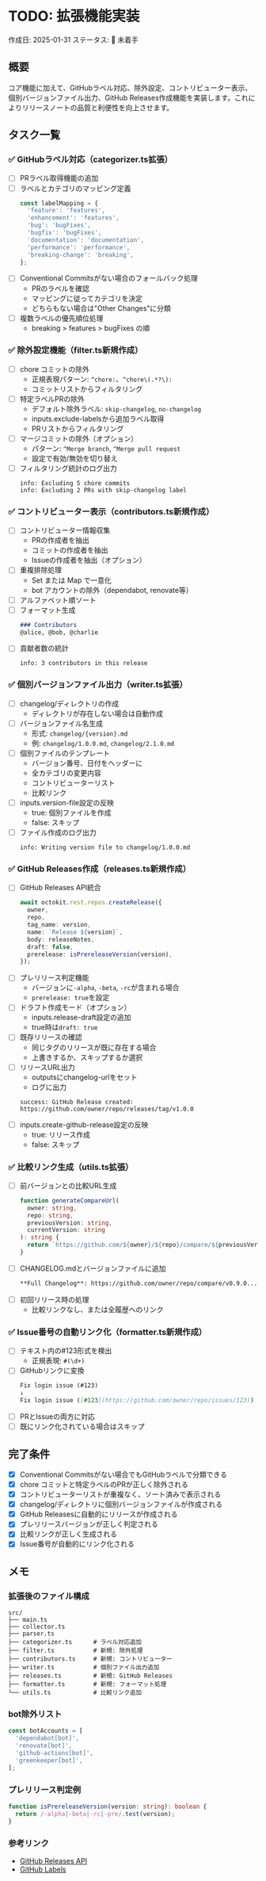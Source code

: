 # TODO: 拡張機能実装

作成日: 2025-01-31
ステータス: 🔴 未着手

## 概要

コア機能に加えて、GitHubラベル対応、除外設定、コントリビューター表示、個別バージョンファイル出力、GitHub Releases作成機能を実装します。これによりリリースノートの品質と利便性を向上させます。

## タスク一覧

### ✅ GitHubラベル対応（categorizer.ts拡張）

- [ ] PRラベル取得機能の追加
- [ ] ラベルとカテゴリのマッピング定義
  ```typescript
  const labelMapping = {
    'feature': 'features',
    'enhancement': 'features',
    'bug': 'bugFixes',
    'bugfix': 'bugFixes',
    'documentation': 'documentation',
    'performance': 'performance',
    'breaking-change': 'breaking',
  };
  ```
- [ ] Conventional Commitsがない場合のフォールバック処理
  - PRのラベルを確認
  - マッピングに従ってカテゴリを決定
  - どちらもない場合は"Other Changes"に分類
- [ ] 複数ラベルの優先順位処理
  - breaking > features > bugFixes の順

### ✅ 除外設定機能（filter.ts新規作成）

- [ ] chore コミットの除外
  - 正規表現パターン: `^chore:`、`^chore\(.*?\):`
  - コミットリストからフィルタリング
- [ ] 特定ラベルPRの除外
  - デフォルト除外ラベル: `skip-changelog`, `no-changelog`
  - inputs.exclude-labelsから追加ラベル取得
  - PRリストからフィルタリング
- [ ] マージコミットの除外（オプション）
  - パターン: `^Merge branch`, `^Merge pull request`
  - 設定で有効/無効を切り替え
- [ ] フィルタリング統計のログ出力
  ```
  info: Excluding 5 chore commits
  info: Excluding 2 PRs with skip-changelog label
  ```

### ✅ コントリビューター表示（contributors.ts新規作成）

- [ ] コントリビューター情報収集
  - PRの作成者を抽出
  - コミットの作成者を抽出
  - Issueの作成者を抽出（オプション）
- [ ] 重複排除処理
  - Set または Map で一意化
  - bot アカウントの除外（dependabot, renovate等）
- [ ] アルファベット順ソート
- [ ] フォーマット生成
  ```markdown
  ### Contributors
  @alice, @bob, @charlie
  ```
- [ ] 貢献者数の統計
  ```
  info: 3 contributors in this release
  ```

### ✅ 個別バージョンファイル出力（writer.ts拡張）

- [ ] changelog/ディレクトリの作成
  - ディレクトリが存在しない場合は自動作成
- [ ] バージョンファイル名生成
  - 形式: `changelog/{version}.md`
  - 例: `changelog/1.0.0.md`, `changelog/2.1.0.md`
- [ ] 個別ファイルのテンプレート
  - バージョン番号、日付をヘッダーに
  - 全カテゴリの変更内容
  - コントリビューターリスト
  - 比較リンク
- [ ] inputs.version-file設定の反映
  - true: 個別ファイルを作成
  - false: スキップ
- [ ] ファイル作成のログ出力
  ```
  info: Writing version file to changelog/1.0.0.md
  ```

### ✅ GitHub Releases作成（releases.ts新規作成）

- [ ] GitHub Releases API統合
  ```typescript
  await octokit.rest.repos.createRelease({
    owner,
    repo,
    tag_name: version,
    name: `Release ${version}`,
    body: releaseNotes,
    draft: false,
    prerelease: isPrereleaseVersion(version),
  });
  ```
- [ ] プレリリース判定機能
  - バージョンに`-alpha`, `-beta`, `-rc`が含まれる場合
  - `prerelease: true`を設定
- [ ] ドラフト作成モード（オプション）
  - inputs.release-draft設定の追加
  - true時は`draft: true`
- [ ] 既存リリースの確認
  - 同じタグのリリースが既に存在する場合
  - 上書きするか、スキップするか選択
- [ ] リリースURL出力
  - outputsにchangelog-urlをセット
  - ログに出力
  ```
  success: GitHub Release created: https://github.com/owner/repo/releases/tag/v1.0.0
  ```
- [ ] inputs.create-github-release設定の反映
  - true: リリース作成
  - false: スキップ

### ✅ 比較リンク生成（utils.ts拡張）

- [ ] 前バージョンとの比較URL生成
  ```typescript
  function generateCompareUrl(
    owner: string,
    repo: string,
    previousVersion: string,
    currentVersion: string
  ): string {
    return `https://github.com/${owner}/${repo}/compare/${previousVersion}...${currentVersion}`;
  }
  ```
- [ ] CHANGELOG.mdとバージョンファイルに追加
  ```markdown
  **Full Changelog**: https://github.com/owner/repo/compare/v0.9.0...v1.0.0
  ```
- [ ] 初回リリース時の処理
  - 比較リンクなし、または全履歴へのリンク

### ✅ Issue番号の自動リンク化（formatter.ts新規作成）

- [ ] テキスト内の#123形式を検出
  - 正規表現: `#(\d+)`
- [ ] GitHubリンクに変換
  ```markdown
  Fix login issue (#123)
  ↓
  Fix login issue ([#123](https://github.com/owner/repo/issues/123))
  ```
- [ ] PRとIssueの両方に対応
- [ ] 既にリンク化されている場合はスキップ

## 完了条件

- [x] Conventional Commitsがない場合でもGitHubラベルで分類できる
- [x] chore コミットと特定ラベルのPRが正しく除外される
- [x] コントリビューターリストが重複なく、ソート済みで表示される
- [x] changelog/ディレクトリに個別バージョンファイルが作成される
- [x] GitHub Releasesに自動的にリリースが作成される
- [x] プレリリースバージョンが正しく判定される
- [x] 比較リンクが正しく生成される
- [x] Issue番号が自動的にリンク化される

## メモ

### 拡張後のファイル構成
```
src/
├── main.ts
├── collector.ts
├── parser.ts
├── categorizer.ts      # ラベル対応追加
├── filter.ts           # 新規: 除外処理
├── contributors.ts     # 新規: コントリビューター
├── writer.ts           # 個別ファイル出力追加
├── releases.ts         # 新規: GitHub Releases
├── formatter.ts        # 新規: フォーマット処理
└── utils.ts            # 比較リンク追加
```

### bot除外リスト
```typescript
const botAccounts = [
  'dependabot[bot]',
  'renovate[bot]',
  'github-actions[bot]',
  'greenkeeper[bot]',
];
```

### プレリリース判定例
```typescript
function isPrereleaseVersion(version: string): boolean {
  return /-alpha|-beta|-rc|-pre/.test(version);
}
```

### 参考リンク
- [GitHub Releases API](https://docs.github.com/en/rest/releases/releases)
- [GitHub Labels](https://docs.github.com/en/issues/using-labels-and-milestones-to-track-work)
